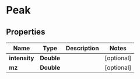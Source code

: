 

# Peak


## Properties

| Name | Type | Description | Notes |
|------------ | ------------- | ------------- | -------------|
|**intensity** | **Double** |  |  [optional] |
|**mz** | **Double** |  |  [optional] |



